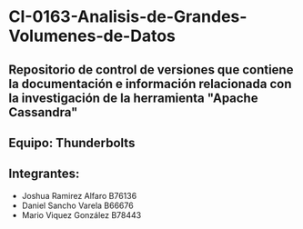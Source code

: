 # CI-0163-Analisis-de-Grandes-Volumenes-de-Datos
## Repositorio de control de versiones que contiene la documentación e información relacionada con la investigación de la herramienta "Apache Cassandra"
## Equipo: Thunderbolts
## Integrantes: 
* Joshua Ramirez Alfaro B76136
* Daniel Sancho Varela  B66676
* Mario Viquez González B78443

